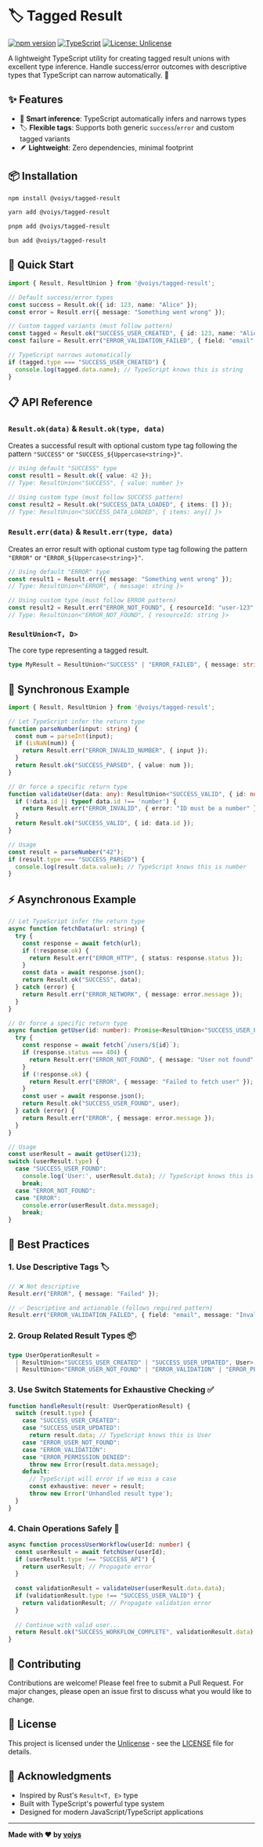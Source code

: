 # 🏷️ Tagged Result

[![npm version](https://badge.fury.io/js/%40voiys%2Ftagged-result.svg)](https://badge.fury.io/js/%40voiys%2Ftagged-result)
[![TypeScript](https://img.shields.io/badge/TypeScript-5.0+-blue.svg)](https://www.typescriptlang.org/)
[![License: Unlicense](https://img.shields.io/badge/license-Unlicense-blue.svg)](http://unlicense.org/)

A lightweight TypeScript utility for creating tagged result unions with excellent type inference. Handle success/error outcomes with descriptive types that TypeScript can narrow automatically. 🚀

## ✨ Features

- 🧠 **Smart inference**: TypeScript automatically infers and narrows types
- 🏷️ **Flexible tags**: Supports both generic `success`/`error` and custom tagged variants
- 🪶 **Lightweight**: Zero dependencies, minimal footprint

## 📦 Installation

```bash
npm install @voiys/tagged-result
```

```bash
yarn add @voiys/tagged-result
```

```bash
pnpm add @voiys/tagged-result
```

```bash
bun add @voiys/tagged-result
```

## 🚀 Quick Start

```typescript
import { Result, ResultUnion } from '@voiys/tagged-result';

// Default success/error types
const success = Result.ok({ id: 123, name: "Alice" });
const error = Result.err({ message: "Something went wrong" });

// Custom tagged variants (must follow pattern)
const tagged = Result.ok("SUCCESS_USER_CREATED", { id: 123, name: "Alice" });
const failure = Result.err("ERROR_VALIDATION_FAILED", { field: "email" });

// TypeScript narrows automatically
if (tagged.type === "SUCCESS_USER_CREATED") {
  console.log(tagged.data.name); // TypeScript knows this is string
}
```

## 📋 API Reference

### `Result.ok(data)` & `Result.ok(type, data)`

Creates a successful result with optional custom type tag following the pattern `"SUCCESS"` or `"SUCCESS_${Uppercase<string>}"`.

```typescript
// Using default "SUCCESS" type
const result1 = Result.ok({ value: 42 });
// Type: ResultUnion<"SUCCESS", { value: number }>

// Using custom type (must follow SUCCESS pattern)
const result2 = Result.ok("SUCCESS_DATA_LOADED", { items: [] });
// Type: ResultUnion<"SUCCESS_DATA_LOADED", { items: any[] }>
```

### `Result.err(data)` & `Result.err(type, data)`

Creates an error result with optional custom type tag following the pattern `"ERROR"` or `"ERROR_${Uppercase<string>}"`.

```typescript
// Using default "ERROR" type
const result1 = Result.err({ message: "Something went wrong" });
// Type: ResultUnion<"ERROR", { message: string }>

// Using custom type (must follow ERROR pattern)
const result2 = Result.err("ERROR_NOT_FOUND", { resourceId: "user-123" });
// Type: ResultUnion<"ERROR_NOT_FOUND", { resourceId: string }>
```

### `ResultUnion<T, D>`

The core type representing a tagged result.

```typescript
type MyResult = ResultUnion<"SUCCESS" | "ERROR_FAILED", { message: string }>;
```

## 🔄 Synchronous Example

```typescript
import { Result, ResultUnion } from '@voiys/tagged-result';

// Let TypeScript infer the return type
function parseNumber(input: string) {
  const num = parseInt(input);
  if (isNaN(num)) {
    return Result.err("ERROR_INVALID_NUMBER", { input });
  }
  return Result.ok("SUCCESS_PARSED", { value: num });
}

// Or force a specific return type
function validateUser(data: any): ResultUnion<"SUCCESS_VALID", { id: number }> | ResultUnion<"ERROR_INVALID", { error: string }> {
  if (!data.id || typeof data.id !== 'number') {
    return Result.err("ERROR_INVALID", { error: "ID must be a number" });
  }
  return Result.ok("SUCCESS_VALID", { id: data.id });
}

// Usage
const result = parseNumber("42");
if (result.type === "SUCCESS_PARSED") {
  console.log(result.data.value); // TypeScript knows this is number
}
```

## ⚡ Asynchronous Example

```typescript
// Let TypeScript infer the return type
async function fetchData(url: string) {
  try {
    const response = await fetch(url);
    if (!response.ok) {
      return Result.err("ERROR_HTTP", { status: response.status });
    }
    const data = await response.json();
    return Result.ok("SUCCESS", data);
  } catch (error) {
    return Result.err("ERROR_NETWORK", { message: error.message });
  }
}

// Or force a specific return type
async function getUser(id: number): Promise<ResultUnion<"SUCCESS_USER_FOUND", User> | ResultUnion<"ERROR_NOT_FOUND" | "ERROR", { message: string }>> {
  try {
    const response = await fetch(`/users/${id}`);
    if (response.status === 404) {
      return Result.err("ERROR_NOT_FOUND", { message: "User not found" });
    }
    if (!response.ok) {
      return Result.err("ERROR", { message: "Failed to fetch user" });
    }
    const user = await response.json();
    return Result.ok("SUCCESS_USER_FOUND", user);
  } catch (error) {
    return Result.err("ERROR", { message: error.message });
  }
}

// Usage
const userResult = await getUser(123);
switch (userResult.type) {
  case "SUCCESS_USER_FOUND":
    console.log('User:', userResult.data); // TypeScript knows this is User
    break;
  case "ERROR_NOT_FOUND":
  case "ERROR":
    console.error(userResult.data.message);
    break;
}
```

## 🎯 Best Practices

### 1. Use Descriptive Tags 🏷️

```typescript
// ❌ Not descriptive
Result.err("ERROR", { message: "Failed" });

// ✅ Descriptive and actionable (follows required pattern)
Result.err("ERROR_VALIDATION_FAILED", { field: "email", message: "Invalid email format" });
```

### 2. Group Related Result Types 📦

```typescript
type UserOperationResult = 
  | ResultUnion<"SUCCESS_USER_CREATED" | "SUCCESS_USER_UPDATED", User>
  | ResultUnion<"ERROR_USER_NOT_FOUND" | "ERROR_VALIDATION" | "ERROR_PERMISSION_DENIED", { message: string }>;
```

### 3. Use Switch Statements for Exhaustive Checking ✅

```typescript
function handleResult(result: UserOperationResult) {
  switch (result.type) {
    case "SUCCESS_USER_CREATED":
    case "SUCCESS_USER_UPDATED":
      return result.data; // TypeScript knows this is User
    case "ERROR_USER_NOT_FOUND":
    case "ERROR_VALIDATION":
    case "ERROR_PERMISSION_DENIED":
      throw new Error(result.data.message);
    default:
      // TypeScript will error if we miss a case
      const exhaustive: never = result;
      throw new Error('Unhandled result type');
  }
}
```

### 4. Chain Operations Safely 🔗

```typescript
async function processUserWorkflow(userId: number) {
  const userResult = await fetchUser(userId);
  if (userResult.type !== "SUCCESS_API") {
    return userResult; // Propagate error
  }
  
  const validationResult = validateUser(userResult.data.data);
  if (validationResult.type !== "SUCCESS_USER_VALID") {
    return validationResult; // Propagate validation error
  }
  
  // Continue with valid user...
  return Result.ok("SUCCESS_WORKFLOW_COMPLETE", validationResult.data);
}
```

## 🤝 Contributing

Contributions are welcome! Please feel free to submit a Pull Request. For major changes, please open an issue first to discuss what you would like to change.

## 📄 License

This project is licensed under the [Unlicense](http://unlicense.org/) - see the [LICENSE](LICENSE) file for details.

## 🙏 Acknowledgments

- Inspired by Rust's `Result<T, E>` type
- Built with TypeScript's powerful type system
- Designed for modern JavaScript/TypeScript applications

---

**Made with ❤️ by [voiys](https://github.com/voiys)**